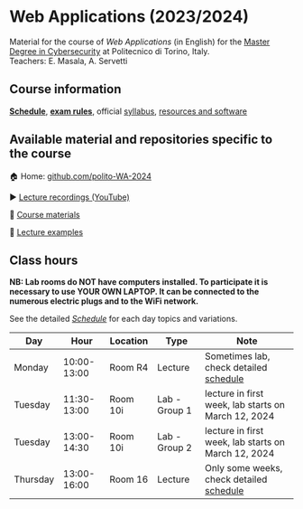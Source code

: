 # Web Applications (2023/2024)

Material for the course of _Web Applications_ (in English) for the [Master Degree in Cybersecurity](https://www.polito.it/en/education/master-s-degree-programmes/cybersecurity) at Politecnico di Torino, Italy.  
Teachers: E. Masala, A. Servetti

## Course information

[**Schedule**](/profile/SCHEDULE.md), [**exam rules**](/profile/EXAM.md), official [syllabus](https://didattica.polito.it/pls/portal30/gap.pkg_guide.viewGap?p_cod_ins=01GYOUW&p_a_acc=2024&p_header=S&p_lang=EN&multi=N), [resources and software](/profile/SOFTWARE.md)

## Available material and repositories specific to the course

:house: Home: [github.com/polito-WA-2024](https://github.com/polito-WA-2024)

:arrow_forward: [Lecture recordings (YouTube)]()

:blue_book: [Course materials](https://github.com/polito-WA-2024/materials)

:beginner: [Lecture examples](https://github.com/polito-AW-2024/aw-weeks)

## Class hours

**NB: Lab rooms do NOT have computers installed. To participate it is necessary to use YOUR OWN LAPTOP. It can be connected to the numerous electric plugs and to the WiFi network.**

See the detailed [_Schedule_](/profile/SCHEDULE.md) for each day topics and variations.

| Day      | Hour        | Location | Type          | Note                                                             |
|----------|-------------|----------|---------------|------------------------------------------------------------------|
| Monday   | 10:00-13:00 | Room R4  | Lecture       | Sometimes lab, check detailed [schedule](/profile/SCHEDULE.md)   |
| Tuesday  | 11:30-13:00 | Room 10i | Lab - Group 1 | lecture in first week, lab starts on March 12, 2024              |
| Tuesday  | 13:00-14:30 | Room 10i | Lab - Group 2 | lecture in first week, lab starts on March 12, 2024              |
| Thursday | 13:00-16:00 | Room 16  | Lecture       | Only some weeks, check detailed [schedule](/profile/SCHEDULE.md) |
